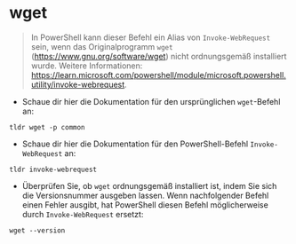 # wget

> In PowerShell kann dieser Befehl ein Alias von `Invoke-WebRequest` sein, wenn das Originalprogramm `wget` (<https://www.gnu.org/software/wget>) nicht ordnungsgemäß installiert wurde.
> Weitere Informationen: <https://learn.microsoft.com/powershell/module/microsoft.powershell.utility/invoke-webrequest>.

- Schaue dir hier die Dokumentation für den ursprünglichen `wget`-Befehl an:

`tldr wget -p common`

- Schaue dir hier die Dokumentation für den PowerShell-Befehl `Invoke-WebRequest` an:

`tldr invoke-webrequest`

- Überprüfen Sie, ob `wget` ordnungsgemäß installiert ist, indem Sie sich die Versionsnummer ausgeben lassen. Wenn nachfolgender Befehl einen Fehler ausgibt, hat PowerShell diesen Befehl möglicherweise durch `Invoke-WebRequest` ersetzt:

`wget --version`
